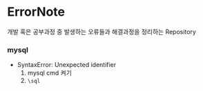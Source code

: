 # ErrorNote
개발 혹은 공부과정 중 발생하는 오류들과 해결과정을 정리하는 Repository


### mysql
- SyntaxError: Unexpected identifier
  1. mysql cmd 켜기
  2. `\sql`
